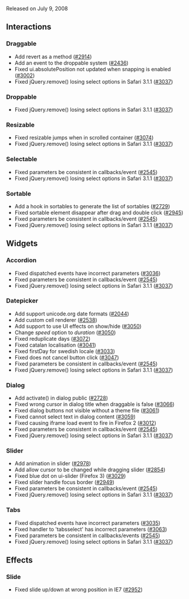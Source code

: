 <script>{
	"title": "jQuery UI 1.5.2 Changelog"
}</script>

Released on July 9, 2008

## Interactions

### Draggable

* Add revert as a method ([#2914](http://bugs.jquery.com/bugs/ticket/2914))
* Add an event to the droppable system ([#2436](http://bugs.jquery.com/bugs/ticket/2436))
* Fixed ui.absolutePosition not updated when snapping is enabled ([#3002](http://bugs.jquery.com/bugs/ticket/3002))
* Fixed jQuery.remove() losing select options in Safari 3.1.1 ([#3037](http://bugs.jquery.com/bugs/ticket/3037))

### Droppable

* Fixed jQuery.remove() losing select options in Safari 3.1.1 ([#3037](http://bugs.jquery.com/bugs/ticket/3037))

### Resizable

* Fixed resizable jumps when in scrolled container ([#3074](http://bugs.jquery.com/bugs/ticket/3074))
* Fixed jQuery.remove() losing select options in Safari 3.1.1 ([#3037](http://bugs.jquery.com/bugs/ticket/3037))

### Selectable

* Fixed parameters be consistent in callbacks/event ([#2545](http://bugs.jquery.com/bugs/ticket/2545))
* Fixed jQuery.remove() losing select options in Safari 3.1.1 ([#3037](http://bugs.jquery.com/bugs/ticket/3037))

### Sortable

* Add a hook in sortables to generate the list of sortables ([#2729](http://bugs.jquery.com/bugs/ticket/2729))
* Fixed sortable element disappear after drag and double click ([#2945](http://bugs.jquery.com/bugs/ticket/2945))
* Fixed parameters be consistent in callbacks/event ([#2545](http://bugs.jquery.com/bugs/ticket/2545))
* Fixed jQuery.remove() losing select options in Safari 3.1.1 ([#3037](http://bugs.jquery.com/bugs/ticket/3037))

## Widgets

### Accordion

* Fixed dispatched events have incorrect parameters ([#3036](http://bugs.jquery.com/bugs/ticket/3036))
* Fixed parameters be consistent in callbacks/event ([#2545](http://bugs.jquery.com/bugs/ticket/2545))
* Fixed jQuery.remove() losing select options in Safari 3.1.1 ([#3037](http://bugs.jquery.com/bugs/ticket/3037))

### Datepicker

* Add support unicode.org date formats ([#2044](http://bugs.jquery.com/bugs/ticket/2044))
* Add custom cell renderer ([#2538](http://bugs.jquery.com/bugs/ticket/2538))
* Add support to use UI effects on show/hide ([#3050](http://bugs.jquery.com/bugs/ticket/3050))
* Change *speed* option to *duration* ([#3050](http://bugs.jquery.com/bugs/ticket/3050))
* Fixed reduplicate days ([#3072](http://bugs.jquery.com/bugs/ticket/3072))
* Fixed catalan localisation ([#3041](http://bugs.jquery.com/bugs/ticket/3041))
* Fixed firstDay for swedish locale ([#3033](http://bugs.jquery.com/bugs/ticket/3033))
* Fixed does not cancel button click ([#3047](http://bugs.jquery.com/bugs/ticket/3047))
* Fixed parameters be consistent in callbacks/event ([#2545](http://bugs.jquery.com/bugs/ticket/2545))
* Fixed jQuery.remove() losing select options in Safari 3.1.1 ([#3037](http://bugs.jquery.com/bugs/ticket/3037))

### Dialog

* Add activate() in dialog public ([#2728](http://bugs.jquery.com/bugs/ticket/2728))
* Fixed wrong cursor in dialog title when draggable is false ([#3066](http://bugs.jquery.com/bugs/ticket/3066))
* Fixed dialog buttons not visible without a theme file ([#3061](http://bugs.jquery.com/bugs/ticket/3061))
* Fixed cannot select text in dialog content ([#3059](http://bugs.jquery.com/bugs/ticket/3059))
* Fixed causing iframe load event to fire in Firefox 2 ([#3012](http://bugs.jquery.com/bugs/ticket/3012))
* Fixed parameters be consistent in callbacks/event ([#2545](http://bugs.jquery.com/bugs/ticket/2545))
* Fixed jQuery.remove() losing select options in Safari 3.1.1 ([#3037](http://bugs.jquery.com/bugs/ticket/3037))

### Slider

* Add animation in slider ([#2978](http://bugs.jquery.com/bugs/ticket/2978))
* Add allow cursor to be changed while dragging slider ([#2854](http://bugs.jquery.com/bugs/ticket/2854))
* Fixed blue dot on ui-slider (Firefox 3) ([#3029](http://bugs.jquery.com/bugs/ticket/3029))
* Fixed slider handle focus border ([#2949](http://bugs.jquery.com/bugs/ticket/2949))
* Fixed parameters be consistent in callbacks/event ([#2545](http://bugs.jquery.com/bugs/ticket/2545))
* Fixed jQuery.remove() losing select options in Safari 3.1.1 ([#3037](http://bugs.jquery.com/bugs/ticket/3037))

### Tabs

* Fixed dispatched events have incorrect parameters ([#3035](http://bugs.jquery.com/bugs/ticket/3035))
* Fixed handler to 'tabsselect' has incorrect parameters ([#3063](http://bugs.jquery.com/bugs/ticket/3063))
* Fixed parameters be consistent in callbacks/events ([#2545](http://bugs.jquery.com/bugs/ticket/2545))
* Fixed jQuery.remove() losing select options in Safari 3.1.1 ([#3037](http://bugs.jquery.com/bugs/ticket/3037))

## Effects

### Slide

* Fixed slide up/down at wrong position in IE7 ([#2952](http://bugs.jquery.com/bugs/ticket/2952))


